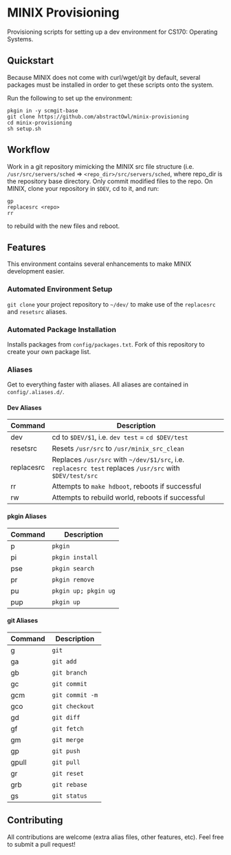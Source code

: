 # MINIX Provisioning
Provisioning scripts for setting up a dev environment for CS170: Operating
Systems.

## Quickstart
Because MINIX does not come with curl/wget/git by default, several packages must
be installed in order to get these scripts onto the system.

Run the following to set up the environment:

```
pkgin in -y scmgit-base
git clone https://github.com/abstractOwl/minix-provisioning
cd minix-provisioning
sh setup.sh
```

## Workflow

Work in a git repository mimicking the MINIX src file structure (i.e.
`/usr/src/servers/sched` => `<repo_dir>/src/servers/sched`, where repo_dir is
the repository base directory. Only commit modified files to the repo. On MINIX,
clone your repository in `$DEV`, cd to it, and run:

```
gp
replacesrc <repo>
rr
```

to rebuild with the new files and reboot.


## Features
This environment contains several enhancements to make MINIX development easier.

### Automated Environment Setup
`git clone` your project repository to `~/dev/` to make use of the `replacesrc`
and `resetsrc` aliases.

### Automated Package Installation
Installs packages from `config/packages.txt`. Fork of this repository to create
your own package list.

### Aliases
Get to everything faster with aliases. All aliases are contained in
`config/.aliases.d/`.

#### Dev Aliases

Command     | Description                   
------------|-------------------------------------------------------------------
dev         | cd to `$DEV/$1`, i.e. `dev test` = `cd $DEV/test`
resetsrc    | Resets `/usr/src` to `/usr/minix_src_clean`
replacesrc  | Replaces `/usr/src` with `~/dev/$1/src`, i.e. `replacesrc test` replaces `/usr/src` with `$DEV/test/src`
rr          | Attempts to `make hdboot`, reboots if successful
rw          | Attempts to rebuild world, reboots if successful


#### pkgin Aliases

Command     | Description                   
------------|-------------------------------------------------------------------
p           | `pkgin`
pi          | `pkgin install`
pse         | `pkgin search`
pr          | `pkgin remove`
pu          | `pkgin up; pkgin ug`
pup         | `pkgin up`


#### git Aliases

Command     | Description                   
------------|-------------------------------------------------------------------
g           | `git`
ga          | `git add`
gb          | `git branch`
gc          | `git commit`
gcm         | `git commit -m`
gco         | `git checkout`
gd          | `git diff`
gf          | `git fetch`
gm          | `git merge`
gp          | `git push`
gpull       | `git pull`
gr          | `git reset`
grb         | `git rebase`
gs          | `git status`


## Contributing

All contributions are welcome (extra alias files, other features, etc). Feel
free to submit a pull request!

